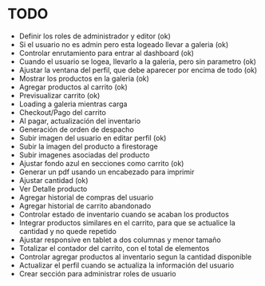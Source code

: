 # TODO

- Definir los roles de administrador y editor (ok)
- Si el usuario no es admin pero esta logeado llevar a galeria (ok)
- Controlar enrutamiento para entrar al dashboard (ok)
- Cuando el usuario se logea, llevarlo a la galeria, pero sin parametro (ok)
- Ajustar la ventana del perfil, que debe aparecer por encima de todo (ok)
- Mostrar los productos en la galeria (ok)
- Agregar productos al carrito (ok)
- Previsualizar carrito (ok)
- Loading a galeria mientras carga
- Checkout/Pago del carrito
- Al pagar, actualización del inventario  
- Generación de orden de despacho
- Subir imagen del usuario en editar perfil (ok)
- Subir la imagen del producto a firestorage
- Subir imagenes asociadas del producto
- Ajustar fondo azul en secciones como carrito (ok)
- Generar un pdf usando un encabezado para imprimir
- Ajustar cantidad (ok)
- Ver Detalle producto
- Agregar historial de compras del usuario
- Agregar historial de carrito abandonado
- Controlar estado de inventario cuando se acaban los productos
- Integrar productos similares en el carrito, para que se actualice la cantidad y no quede repetido
- Ajustar responsive en tablet a dos columnas y menor tamaño
- Totalizar el contador del carrito, con el total de elementos
- Controlar agregar productos al inventario segun la cantidad disponible
- Actualizar el perfil cuando se actualiza la información del usuario
- Crear sección para administrar roles de usuario